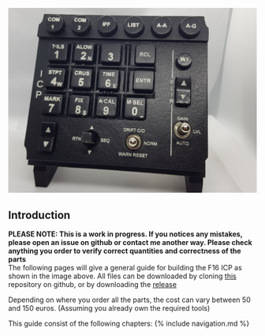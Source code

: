 <!-- ## Welcome to GitHub Pages

You can use the [editor on GitHub](https://github.com/Martijnve23/F16_ICP_Documentation/edit/gh-pages/index.md) to maintain and preview the content for your website in Markdown files.

Whenever you commit to this repository, GitHub Pages will run [Jekyll](https://jekyllrb.com/) to rebuild the pages in your site, from the content in your Markdown files.

### Markdown

Markdown is a lightweight and easy-to-use syntax for styling your writing. It includes conventions for

```markdown
Syntax highlighted code block

# Header 1
## Header 2
### Header 3

- Bulleted
- List

1. Numbered
2. List

**Bold** and _Italic_ and `Code` text

[Link](url) and ![Image](src)
```

For more details see [GitHub Flavored Markdown](https://guides.github.com/features/mastering-markdown/).

### Jekyll Themes

Your Pages site will use the layout and styles from the Jekyll theme you have selected in your [repository settings](https://github.com/Martijnve23/F16_ICP_Documentation/settings/pages). The name of this theme is saved in the Jekyll `_config.yml` configuration file.

### Support or Contact

Having trouble with Pages? Check out our [documentation](https://docs.github.com/categories/github-pages-basics/) or [contact support](https://support.github.com/contact) and we’ll help you sort it out. -->

![ICP_Overview](/images/ICP_Front.jpg)
## Introduction
**PLEASE NOTE: This is a work in progress. If you notices any mistakes, please open an issue on github or contact me another way. Please check anything you order to verify correct quantities and correctness of the parts**  
The following pages will give a general guide for building the F16 ICP as shown in the image above. All files can be downloaded by cloning [this](https://github.com/Martijnve23/F16-ICP) repository on github, or by downloading the [release](https://github.com/Martijnve23/F16-ICP/releases/)  
  
Depending on where you order all the parts, the cost can vary between 50 and 150 euros. (Assuming you already own the required tools)  
  
This guide consist of the following chapters:
{% include navigation.md %}